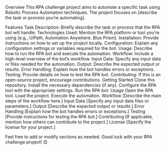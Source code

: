 Overview
This RPA challenge project aims to automate a specific task using Robotic Process Automation techniques. The project focuses on [describe the task or process you’re automating].

Features
Task Description: Briefly describe the task or process that the RPA bot will handle.
Technologies Used: Mention the RPA platform or tool you’re using (e.g., UiPath, Automation Anywhere, Blue Prism).
Installation: Provide instructions on how to set up the project locally.
Configuration: Explain any configuration settings or variables required for the bot.
Usage: Describe how to run the RPA bot and execute the automation.
Workflow: Include a high-level overview of the bot’s workflow.
Input Data: Specify any input data or files needed for the automation.
Output: Describe the expected output or results.
Error Handling: Explain how the bot handles errors or exceptions.
Testing: Provide details on how to test the RPA bot.
Contributing: If this is an open-source project, encourage contributions.
Getting Started
Clone this repository.
Install the necessary dependencies (if any).
Configure the RPA tool with the appropriate settings.
Run the RPA bot.
Usage
Open the RPA tool.
Load the project.
Execute the automation.
Workflow
[Describe the main steps of the workflow here.]
Input Data
[Specify any input data files or parameters.]
Output
[Describe the expected output or results.]
Error Handling
[Explain how the bot handles errors or exceptions.]
Testing
[Provide instructions for testing the RPA bot.]
Contributing
[If applicable, mention how others can contribute to the project.]
License
[Specify the license for your project.]

Feel free to add or modify sections as needed. Good luck with your RPA challenge project! 😊
